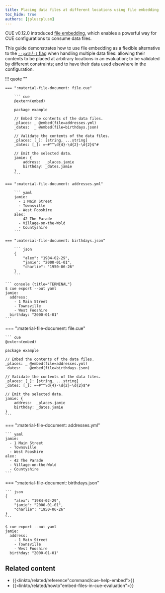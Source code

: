 ```yaml
---
title: Placing data files at different locations using file embedding
toc_hide: true
authors: [jpluscplusm]
---
```


CUE v0.12.0 introduced
[file embedding]({{<relref"docs/reference/command/cue-help-embed">}}),
which enables a powerful way for CUE configurations to consume data files.

This guide demonstrates how to use file embedding as a flexible alternative to the
[`--path`/`-l` flag]({{<relref"docs/concept/using-the-cue-export-command/inputs#non-cue-data-path">}})
when handling multiple data files:
allowing their contents to be placed at arbitrary locations in an evaluation;
to be validated by different constraints;
and to have their data used elsewhere in the configuration.

!!! quote ""

    === ":material-file-document: file.cue"

        ``` cue
        @extern(embed)

        package example

        // Embed the contents of the data files.
        _places: _ @embed(file=addresses.yml)
        _dates:  _ @embed(file=birthdays.json)

        // Validate the contents of the data files.
        _places: [_]: [string, ...string]
        _dates: [_]: =~#"^\d{4}-\d{2}-\d{2}$"#

        // Emit the selected data.
        jamie: {
        	address:  _places.jamie
        	birthday: _dates.jamie
        }
        ```

    === ":material-file-document: addresses.yml"

        ``` yaml
        jamie:
          - 1 Main Street
          - Townsville
          - West Fooshire
        alex:
          - 42 The Parade
          - Village-on-the-Wold
          - Countyshire
        ```

    === ":material-file-document: birthdays.json"

        ``` json
        {
            "alex": "1984-02-29",
            "jamie": "2000-01-01",
            "charlie": "1950-06-26"
        }
        ```

    ``` console {title="TERMINAL"}
    $ cue export --out yaml
    jamie:
      address:
        - 1 Main Street
        - Townsville
        - West Fooshire
      birthday: "2000-01-01"
    ```

=== ":material-file-document: file.cue"

    ``` cue
    @extern(embed)

    package example

    // Embed the contents of the data files.
    _places: _ @embed(file=addresses.yml)
    _dates:  _ @embed(file=birthdays.json)

    // Validate the contents of the data files.
    _places: [_]: [string, ...string]
    _dates: [_]: =~#"^\d{4}-\d{2}-\d{2}$"#

    // Emit the selected data.
    jamie: {
    	address:  _places.jamie
    	birthday: _dates.jamie
    }
    ```

=== ":material-file-document: addresses.yml"

    ``` yaml
    jamie:
      - 1 Main Street
      - Townsville
      - West Fooshire
    alex:
      - 42 The Parade
      - Village-on-the-Wold
      - Countyshire
    ```

=== ":material-file-document: birthdays.json"

    ``` json
    {
        "alex": "1984-02-29",
        "jamie": "2000-01-01",
        "charlie": "1950-06-26"
    }
    ```

``` console {title="TERMINAL"}
$ cue export --out yaml
jamie:
  address:
    - 1 Main Street
    - Townsville
    - West Fooshire
  birthday: "2000-01-01"
```

## Related content

- {{<linkto/related/reference"command/cue-help-embed">}}
- {{<linkto/related/howto"embed-files-in-cue-evaluation">}}
